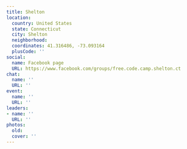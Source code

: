 ```yaml
---
title: Shelton
location:
  country: United States
  state: Connecticut
  city: Shelton
  neighborhood: 
  coordinates: 41.316486, -73.093164
  plusCode: ''
social:
  name: Facebook page
  URL: https://www.facebook.com/groups/free.code.camp.shelton.ct
chat:
  name: ''
  URL: ''
event:
  name: ''
  URL: ''
leaders:
- name: ''
  URL: ''
photos:
  old: 
  cover: ''
---
```

